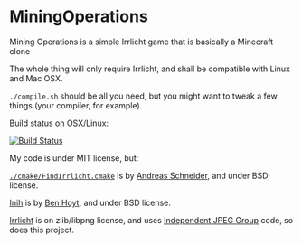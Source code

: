 # MiningOperations
Mining Operations is a simple Irrlicht game that is basically a Minecraft clone

The whole thing will only require Irrlicht, and shall be compatible with Linux and Mac OSX.

`./compile.sh` should be all you need, but you might want to tweak a few things (your compiler, for example).

Build status on OSX/Linux:

[![Build Status](https://travis-ci.org/Penguinsuckers/MiningOperations.svg?branch=master)](https://travis-ci.org/Penguinsuckers/MiningOperations)

My code is under MIT license, but:

[`./cmake/FindIrrlicht.cmake`](./cmake/FindIrrlicht.cmake) is by [Andreas Schneider](https://de.linkedin.com/in/cryptomilk), and under BSD license.

[Inih](https://github.com/benhoyt/inih) is by [Ben Hoyt](http://benhoyt.com/), and under BSD license.

[Irrlicht](http://irrlicht.sourceforge.net) is on zlib/libpng license, and uses [Independent JPEG Group](http://www.ijg.org) code, so does this project.
